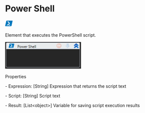 # Power Shell

![](<../../../.gitbook/assets/0 (124).png>)

Element that executes the PowerShell script.

![](<../../../.gitbook/assets/1 (66).png>)

Properties

&#x20;\- Expression: \[String] Expression that returns the script text

&#x20;\- Script: \[String] Script text

&#x20;\- Result: \[List\<object>] Variable for saving script execution results
